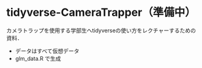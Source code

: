 # tidyverse-CameraTrapper（準備中）
カメラトラップを使用する学部生へtidyverseの使い方をレクチャーするための資料．

- データはすべて仮想データ
- glm_data.R で生成
